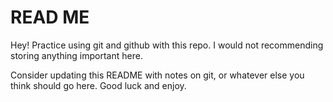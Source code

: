 # READ ME
Hey! Practice using git and github with this repo. I would not recommending storing anything important here. 

Consider updating this README with notes on git, or whatever else you think should go here.
Good luck and enjoy.
